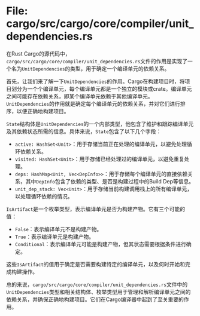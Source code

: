 # File: cargo/src/cargo/core/compiler/unit_dependencies.rs

在Rust Cargo的源代码中，`cargo/src/cargo/core/compiler/unit_dependencies.rs`文件的作用是实现了一个名为`UnitDependencies`的类型，用于确定一个编译单元的依赖关系。

首先，让我们来了解一下`UnitDependencies`的作用。Cargo在构建项目时，将项目划分为一个个编译单元，每个编译单元都是一个独立的模块或crate。编译单元之间可能存在依赖关系，即某个编译单元依赖于其他编译单元。`UnitDependencies`的作用就是确定每个编译单元的依赖关系，并对它们进行排序，以便正确地构建项目。

`State`结构体是`UnitDependencies`的一个内部类型，他包含了维护和跟踪编译单元及其依赖状态所需的信息。具体来说，`State`包含了以下几个字段：
- `active: HashSet<Unit>`：用于存储当前正在处理的编译单元，以避免处理循环依赖关系。
- `visited: HashSet<Unit>`：用于存储已经处理过的编译单元，以避免重复处理。
- `deps: HashMap<Unit, Vec<DepInfo>>`：用于存储每个编译单元的直接依赖关系，其中`DepInfo`包含了依赖的类型、是否是构建过程中的Build Dep等信息。
- `unit_dep_stack: Vec<Unit>`：用于存储当前构建调用栈上的所有编译单元，以处理循环依赖的情况。

`IsArtifact`是一个枚举类型，表示编译单元是否为构建产物。它有三个可能的值：
- `False`：表示编译单元不是构建产物。
- `True`：表示编译单元是构建产物。
- `Conditional`：表示编译单元可能是构建产物，但其状态需要根据条件进行确定。

这些`IsArtifact`的值用于确定是否需要构建特定的编译单元，以及何时开始和完成构建操作。

总的来说，`cargo/src/cargo/core/compiler/unit_dependencies.rs`文件中的`UnitDependencies`类型和相关结构体、枚举类型用于管理和解析编译单元之间的依赖关系，并确保正确地构建项目。它们在Cargo编译器中起到了至关重要的作用。

